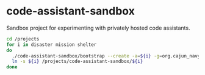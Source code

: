 # code-assistant-sandbox
Sandbox project for experimenting with privately hosted code assistants.

```bash
cd /projects
for i in disaster mission shelter
do
  ./code-assistant-sandbox/bootstrap --create -a=${i} -g=org.cajun_navy --base
  ln -s ${i} /projects/code-assistant-sandbox/${i}
done

